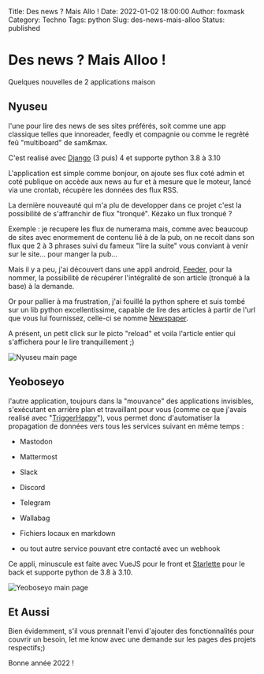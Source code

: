 Title: Des news ? Mais Allo !
Date: 2022-01-02 18:00:00
Author: foxmask
Category: Techno
Tags: python
Slug: des-news-mais-alloo
Status: published


# Des news ? Mais Alloo ! 



Quelques nouvelles de 2 applications maison 



## Nyuseu

l'une pour lire des news de ses sites préférés, soit comme une app classique telles que innoreader, feedly et compagnie ou comme le regrêté feû "multiboard" de sam&max.



C'est realisé avec [Django](https://www.djangoproject.com/) (3 puis) 4 et supporte python 3.8 à 3.10



L'application est simple comme bonjour, on ajoute ses flux coté admin et coté publique on accède aux news au fur et à mesure que le moteur, lancé via une crontab, récupère les données des flux RSS.



La dernière nouveauté qui m'a plu de developper dans ce projet c'est la possibilité de s'affranchir de flux "tronqué". Kézako un flux tronqué ?



Exemple : je recupere les flux de numerama mais, comme avec beaucoup de sites avec enormement de contenu lié à de la pub, on ne recoit dans son flux que 2 à 3 phrases suivi du fameux "lire la suite" vous conviant à venir sur le site... pour manger la pub... 

Mais il y a peu, j'ai découvert dans une appli android, [Feeder](https://gitlab.com/spacecowboy/Feeder), pour la nommer, la possibilité de récupérer l'intégralité de son article (tronqué à la base) à la demande.

Or pour pallier à ma frustration, j'ai fouillé la python sphere et suis tombé sur un lib python excellentissime, capable de lire des articles à partir de l'url que vous lui fournissez, celle-ci se nomme [Newspaper](https://github.com/codelucas/newspaper).

A présent, un petit click sur le picto "reload" et voila l'article entier qui s'affichera pour le lire tranquillement ;)



![Nyuseu main page](https://framagit.org/annyong/nyuseu/-/raw/master/nyuseu/doc/screenshot.png)



## Yeoboseyo 

l'autre application, toujours dans la "mouvance" des applications invisibles, s'exécutant en arrière plan et travaillant pour vous (comme ce que j'avais realisé avec "[TriggerHappy](https://github.com/foxmask/django-th/)"), vous permet donc d'automatiser la propagation de données vers tous les services suivant en même temps :

* Mastodon

* Mattermost

* Slack

* Discord

* Telegram

* Wallabag

* Fichiers locaux en markdown

* ou tout autre service pouvant etre contacté avec un webhook



Ce appli, minuscule est faite avec VueJS pour le front et [Starlette](https://starlette.io) pour le back et supporte python de 3.8 à 3.10.

![Yeoboseyo main page](https://framagit.org/annyong/yeoboseyo/-/raw/master/doc/Yeoboseyo_list.png)


## Et Aussi

Bien évidemment, s'il vous prennait l'envi d'ajouter des fonctionnalités pour couvrir un besoin, let me know avec une demande sur les pages des projets respectifs;)


Bonne année 2022 !
